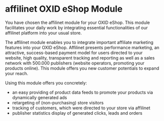 # affilinet OXID eShop Module
You have chosen the affilinet module for your OXID eShop. This module facilitates your daily work by integrating essential functionalities of our affilinet platform into your usual store.

The affilinet module enables you to integrate important affiliate marketing features into your OXID eShop. 
Affilinet presents performance marketing, an attractive, success-based payment model for users directed to your website, high quality, transparent tracking and reporting as well as a sales network with 500.000 publishers (website operators, promoting your products online). 
This module offers you new customer potentials to expand your reach.

Using this module offers you concretely:
* an easy providing of product data feeds to promote your products via dynamically generated ads
* retargeting of (non-purchasing) store visitors
* tracking of customers, which were directed to your store via affilinet
* publisher statistics display of generated clicks, leads and orders

